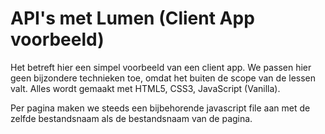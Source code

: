 # API's met Lumen (Client App voorbeeld)

Het betreft hier een simpel voorbeeld van een client app. We passen hier geen bijzondere technieken toe, omdat het buiten de scope van de lessen valt. Alles wordt gemaakt met HTML5, CSS3, JavaScript (Vanilla).  
  
Per pagina maken we steeds een bijbehorende javascript file aan met de zelfde bestandsnaam als de bestandsnaam van de pagina.